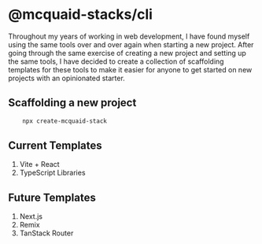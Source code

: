 # @mcquaid-stacks/cli

Throughout my years of working in web development, I have found myself using the same tools over and over again when starting a new project. After going through the same exercise of creating a new project and setting up the same tools, I have decided to create a collection of scaffolding templates for these tools to make it easier for anyone to get started on new projects with an opinionated starter.

## Scaffolding a new project 

```bash
    npx create-mcquaid-stack
```

## Current Templates

1. Vite + React
2. TypeScript Libraries

## Future Templates

1. Next.js
2. Remix
3. TanStack Router